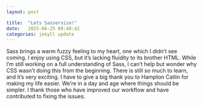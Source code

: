 ```yaml
---
layout: post

title:  "Lets Sassersize!"
date:   2015-06-25 09:48:42
categories: jekyll update
---
```


Sass brings a warm fuzzy feeling to my heart, one which I didn’t see coming. I enjoy using CSS, but it’s lacking fluidity to its brother HTML. While I’m still working on a full understanding of Sass, I can’t help but wonder why CSS wasn’t doing this from the beginning.  There is still so much to learn, and it’s very exciting. I have to give a big thank you to Hampton Catlin for making my life easier. We’re in a day and age where things should be simpler. I thank those who have improved our workflow and have contributed to fixing the issues.

